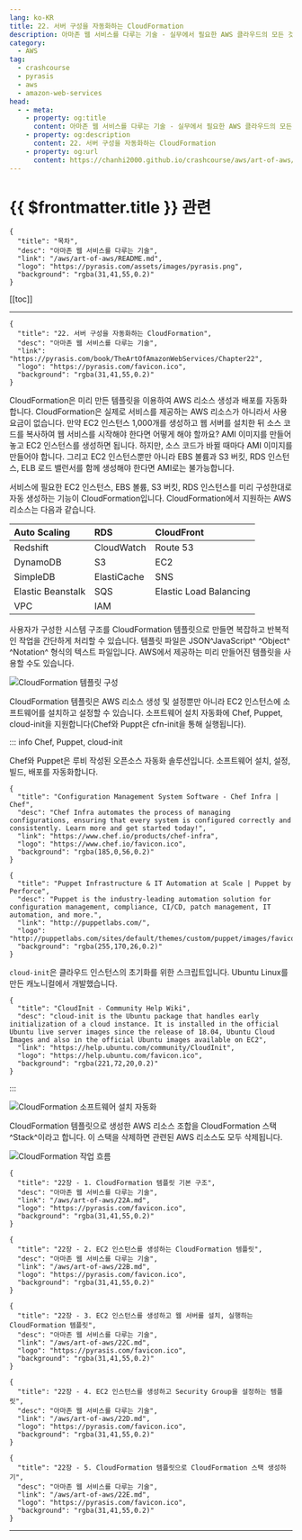 ```yaml
---
lang: ko-KR
title: 22. 서버 구성을 자동화하는 CloudFormation
description: 아마존 웹 서비스를 다루는 기술 - 실무에서 필요한 AWS 클라우드의 모든 것! > 22. 서버 구성을 자동화하는 CloudFormation
category:
  - AWS
tag: 
  - crashcourse
  - pyrasis
  - aws 
  - amazon-web-services
head:
  - - meta:
    - property: og:title
      content: 아마존 웹 서비스를 다루는 기술 - 실무에서 필요한 AWS 클라우드의 모든 것! > 22. 서버 구성을 자동화하는 CloudFormation
    - property: og:description
      content: 22. 서버 구성을 자동화하는 CloudFormation
    - property: og:url
      content: https://chanhi2000.github.io/crashcourse/aws/art-of-aws/22.html
---
```


# {{ $frontmatter.title }} 관련

```component VPCard
{
  "title": "목차",
  "desc": "아마존 웹 서비스를 다루는 기술",
  "link": "/aws/art-of-aws/README.md",
  "logo": "https://pyrasis.com/assets/images/pyrasis.png",
  "background": "rgba(31,41,55,0.2)"
}
```

[[toc]]

---

```component VPCard
{
  "title": "22. 서버 구성을 자동화하는 CloudFormation",
  "desc": "아마존 웹 서비스를 다루는 기술",
  "link": "https://pyrasis.com/book/TheArtOfAmazonWebServices/Chapter22",
  "logo": "https://pyrasis.com/favicon.ico",
  "background": "rgba(31,41,55,0.2)"
}
```

CloudFormation은 미리 만든 템플릿을 이용하여 AWS 리소스 생성과 배포를 자동화합니다. CloudFormation은 실제로 서비스를 제공하는 AWS 리소스가 아니라서 사용 요금이 없습니다. 만약 EC2 인스턴스 1,000개를 생성하고 웹 서버를 설치한 뒤 소스 코드를 복사하여 웹 서비스를 시작해야 한다면 어떻게 해야 할까요? AMI 이미지를 만들어놓고 EC2 인스턴스를 생성하면 됩니다. 하지만, 소스 코드가 바뀔 때마다 AMI 이미지를 만들어야 합니다. 그리고 EC2 인스턴스뿐만 아니라 EBS 볼륨과 S3 버킷, RDS 인스턴스, ELB 로드 밸런서를 함께 생성해야 한다면 AMI로는 불가능합니다.

서비스에 필요한 EC2 인스턴스, EBS 볼륨, S3 버킷, RDS 인스턴스를 미리 구성한대로 자동 생성하는 기능이 CloudFormation입니다. CloudFormation에서 지원하는 AWS 리소스는 다음과 같습니다.

| Auto Scaling | RDS | CloudFront |
| :--- | :--- | :--- |
| Redshift | CloudWatch | Route 53 |
| DynamoDB | S3 | EC2 |
| SimpleDB | ElastiCache | SNS |
| Elastic Beanstalk | SQS | Elastic Load Balancing |
| VPC | IAM |  |

사용자가 구성한 시스템 구조를 CloudFormation 템플릿으로 만들면 복잡하고 반복적인 작업을 간단하게 처리할 수 있습니다. 템플릿 파일은 JSON^JavaScript^ ^Object^ ^Notation^ 형식의 텍스트 파일입니다. AWS에서 제공하는 미리 만들어진 템플릿을 사용할 수도 있습니다.

![CloudFormation 템플릿 구성](https://pyrasis.com/assets/images/TheArtOfAmazonWebServicesChapter22/1.png)

CloudFormation 템플릿은 AWS 리소스 생성 및 설정뿐만 아니라 EC2 인스턴스에 소프트웨어를 설치하고 설정할 수 있습니다. 소프트웨어 설치 자동화에 Chef, Puppet, cloud-init을 지원합니다(Chef와 Puppt은 cfn-init을 통해 실행됩니다).

::: info Chef, Puppet, cloud-init

Chef와 Puppet은 루비 작성된 오픈소스 자동화 솔루션입니다. 소프트웨어 설치, 설정, 빌드, 배포를 자동화합니다.

```component VPCard
{
  "title": "Configuration Management System Software - Chef Infra | Chef",
  "desc": "Chef Infra automates the process of managing configurations, ensuring that every system is configured correctly and consistently. Learn more and get started today!",
  "link": "https://www.chef.io/products/chef-infra",
  "logo": "https://www.chef.io/favicon.ico",
  "background": "rgba(185,0,56,0.2)"
}
```

```component VPCard
{
  "title": "Puppet Infrastructure & IT Automation at Scale | Puppet by Perforce",
  "desc": "Puppet is the industry-leading automation solution for configuration management, compliance, CI/CD, patch management, IT automation, and more.",
  "link": "http://puppetlabs.com/",
  "logo": "http://puppetlabs.com/sites/default/themes/custom/puppet/images/favicons/favicon.ico",
  "background": "rgba(255,170,26,0.2)"
}
```

`cloud-init`은 클라우드 인스턴스의 초기화를 위한 스크립트입니다. <FontIcon icon="fa-brands fa-ubuntu"/>Ubuntu Linux를 만든 캐노니컬에서 개발했습니다.

```component VPCard
{
  "title": "CloudInit - Community Help Wiki",
  "desc": "cloud-init is the Ubuntu package that handles early initialization of a cloud instance. It is installed in the official Ubuntu live server images since the release of 18.04, Ubuntu Cloud Images and also in the official Ubuntu images available on EC2",
  "link": "https://help.ubuntu.com/community/CloudInit",
  "logo": "https://help.ubuntu.com/favicon.ico",
  "background": "rgba(221,72,20,0.2)"
}
```

:::

![CloudFormation 소프트웨어 설치 자동화](https://pyrasis.com/assets/images/TheArtOfAmazonWebServicesChapter22/2.png)

CloudFormation 템플릿으로 생성한 AWS 리소스 조합을 CloudFormation 스택^Stack^이라고 합니다. 이 스택을 삭제하면 관련된 AWS 리소스도 모두 삭제됩니다.

![CloudFormation 작업 흐름](https://pyrasis.com/assets/images/TheArtOfAmazonWebServicesChapter22/3.png)

```component VPCard
{
  "title": "22장 - 1. CloudFormation 템플릿 기본 구조",
  "desc": "아마존 웹 서비스를 다루는 기술",
  "link": "/aws/art-of-aws/22A.md",
  "logo": "https://pyrasis.com/favicon.ico",
  "background": "rgba(31,41,55,0.2)"
}
```

```component VPCard
{
  "title": "22장 - 2. EC2 인스턴스를 생성하는 CloudFormation 템플릿",
  "desc": "아마존 웹 서비스를 다루는 기술",
  "link": "/aws/art-of-aws/22B.md",
  "logo": "https://pyrasis.com/favicon.ico",
  "background": "rgba(31,41,55,0.2)"
}
```

```component VPCard
{
  "title": "22장 - 3. EC2 인스턴스를 생성하고 웹 서버를 설치, 실행하는 CloudFormation 템플릿",
  "desc": "아마존 웹 서비스를 다루는 기술",
  "link": "/aws/art-of-aws/22C.md",
  "logo": "https://pyrasis.com/favicon.ico",
  "background": "rgba(31,41,55,0.2)"
}
```

```component VPCard
{
  "title": "22장 - 4. EC2 인스턴스를 생성하고 Security Group을 설정하는 템플릿",
  "desc": "아마존 웹 서비스를 다루는 기술",
  "link": "/aws/art-of-aws/22D.md",
  "logo": "https://pyrasis.com/favicon.ico",
  "background": "rgba(31,41,55,0.2)"
}
```

```component VPCard
{
  "title": "22장 - 5. CloudFormation 템플릿으로 CloudFormation 스택 생성하기",
  "desc": "아마존 웹 서비스를 다루는 기술",
  "link": "/aws/art-of-aws/22E.md",
  "logo": "https://pyrasis.com/favicon.ico",
  "background": "rgba(31,41,55,0.2)"
}
```

---

<TagLinks />